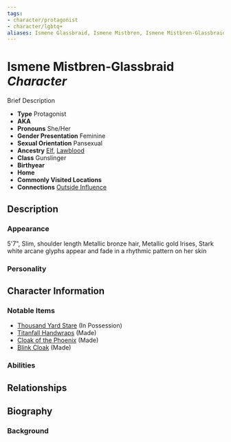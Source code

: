 ```yaml
---
tags:
- character/protagonist
- character/lgbtq+
aliases: Ismene Glassbraid, Ismene Mistbren, Ismene Mistbren-Glassbraid, Ismene
---
```

# Ismene Mistbren-Glassbraid *Character*

Brief Description

- **Type** Protagonist
- **AKA** 
- **Pronouns** She/Her
- **Gender Presentation** Feminine
- **Sexual Orientation** Pansexual
- **Ancestry** [Elf](../../ancestries/common%20ancestries/elf.md), [Lawblood](../../ancestries/heritages/extraplanar%20bloods/lawblood.md)
- **Class** Gunslinger
- **Birthyear** 
- **Home** 
- **Commonly Visited Locations** 
- **Connections** [Outside Influence](../../organizations/outside-influence.md)

## Description
### Appearance
5'7", Slim, shoulder length Metallic bronze hair, Metallic gold Irises, Stark white arcane glyphs appear and fade in a rhythmic pattern on her skin
### Personality

## Character Information
### Notable Items
- [Thousand Yard Stare](../../items/thousand-yard-stare.md) (In Possession)
- [Titanfall Handwraps](../../items/titanfall-handwraps.md) (Made)
- [Cloak of the Phoenix](../../items/cloak-of-the-phoenix.md) (Made)
- [Blink Cloak](../../items/blink-cloak.md) (Made)
### Abilities

## Relationships

## Biography
### Background
